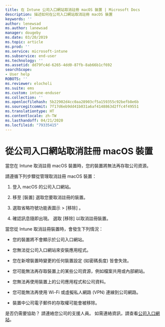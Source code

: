 ```yaml
---
title: 在 Intune 公司入口網站取消註冊 macOS 裝置 | Microsoft Docs
description: 描述如何在公司入口網站取消註冊 macOS 裝置
keywords: ''
author: lenewsad
ms.author: lanewsad
manager: dougeby
ms.date: 03/20/2019
ms.topic: article
ms.prod: ''
ms.service: microsoft-intune
ms.subservice: end-user
ms.technology: ''
ms.assetid: dd79fc4d-6265-4dd0-87fb-8ab66b1cf692
searchScope:
- User help
ROBOTS: ''
ms.reviewer: elocholi
ms.suite: ems
ms.custom: intune-enduser
ms.collection: ''
ms.openlocfilehash: 5b22902d4cc0aa28903cf5a159355c92befb8e6b
ms.sourcegitcommit: 7f17d6eb9dd41b031a6af4148863d2ffc4f49551
ms.translationtype: HT
ms.contentlocale: zh-TW
ms.lasthandoff: 04/21/2020
ms.locfileid: "79335415"
---
```

# <a name="unenroll-your-macos-device-from-company-portal"></a>從公司入口網站取消註冊 macOS 裝置

當您在 Intune 取消註冊 macOS 裝置時，您的裝置將無法再存取公司資源。

請遵循下列步驟從管理取消註冊 macOS 裝置：

1. 登入 macOS 的公司入口網站。
2. 移至 [裝置]  選取您要取消註冊的裝置。

3. 選取省略符號功能表圖示 > [移除]  。
4. 確認訊息隨即出現。 選取 [移除]  以取消註冊裝置。 

當您從 Intune 取消註冊裝置時，會發生下列情況：

- 您的裝置將不會顯示於公司入口網站。

- 您無法從公司入口網站來安裝應用程式。

- 您在新增裝置時變更的任何裝置設定 (如密碼長度) 皆會失效。

- 您可能無法再存取裝置上的某些公司資源，例如檔案共用或內部網站。

- 您無法再使用裝置上的公司應用程式和公司資料。

- 您可能無法再使用 Wi-Fi 或虛擬私人網路 (VPN) 連線到公司網路。

- 裝置中公司電子郵件的存取權可能會被移除。

是否仍需要協助？ 請連絡您公司的支援人員。 如需連絡資訊，請查看[公司入口網站](https://go.microsoft.com/fwlink/?linkid=2010980)。
